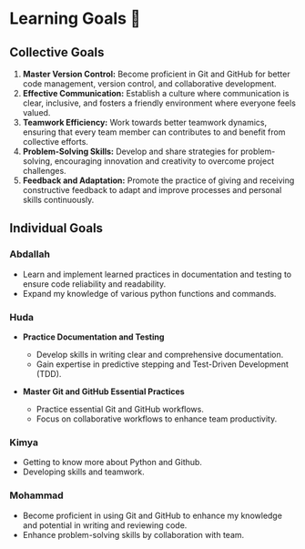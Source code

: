 # Learning Goals 🏹

## Collective Goals

  1. **Master Version Control:** Become proficient in Git and GitHub for better
  code management, version control, and collaborative development.
  2. **Effective Communication:** Establish a culture where communication is
  clear, inclusive, and fosters a friendly environment where everyone feels valued.
  3. **Teamwork Efficiency:** Work towards better teamwork dynamics, ensuring that
  every team member can contributes to and benefit from collective efforts.
  4. **Problem-Solving Skills:** Develop and share strategies for problem-solving,
  encouraging innovation and creativity to overcome project challenges.
  5. **Feedback and Adaptation:** Promote the practice of giving and receiving
  constructive feedback to adapt and improve processes and personal skills continuously.

## Individual Goals

### **Abdallah**
  
- Learn and implement learned practices in documentation and testing to ensure
  code reliability and readability.
- Expand my knowledge of various python functions and commands.

### **Huda**

- **Practice Documentation and Testing**

  - Develop skills in writing clear and comprehensive documentation.
  - Gain expertise in predictive stepping and Test-Driven Development (TDD).

- **Master Git and GitHub Essential Practices**

  - Practice essential Git and GitHub workflows.
  - Focus on collaborative workflows to enhance team productivity.

### **Kimya**
  
- Getting to know more about Python and Github.
- Developing skills and teamwork.

### **Mohammad**

- Become proficient in using Git and GitHub to enhance my knowledge
  and potential in writing and reviewing code.
- Enhance problem-solving skills by collaboration with team.
